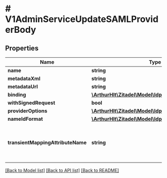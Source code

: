 # # V1AdminServiceUpdateSAMLProviderBody

## Properties

Name | Type | Description | Notes
------------ | ------------- | ------------- | -------------
**name** | **string** |  | [optional]
**metadataXml** | **string** |  | [optional]
**metadataUrl** | **string** |  | [optional]
**binding** | [**\ArthurHlt\Zitadel\Model\Idpv1SAMLBinding**](Idpv1SAMLBinding.md) |  | [optional]
**withSignedRequest** | **bool** |  | [optional]
**providerOptions** | [**\ArthurHlt\Zitadel\Model\Idpv1Options**](Idpv1Options.md) |  | [optional]
**nameIdFormat** | [**\ArthurHlt\Zitadel\Model\Idpv1SAMLNameIDFormat**](Idpv1SAMLNameIDFormat.md) |  | [optional]
**transientMappingAttributeName** | **string** | Optionally specify the name of the attribute, which will be used to map the user in case the nameid-format returned is &#x60;urn:oasis:names:tc:SAML:2.0:nameid-format:transient&#x60;. | [optional]

[[Back to Model list]](../../README.md#models) [[Back to API list]](../../README.md#endpoints) [[Back to README]](../../README.md)
